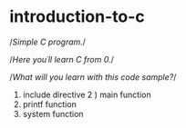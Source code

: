 # introduction-to-c
/*Simple C program.*/

/*Here you´ll learn C from 0.*/

/*What will you learn with this code sample?*/

1) include directive
2 ) main function
3) printf function
4) system function
